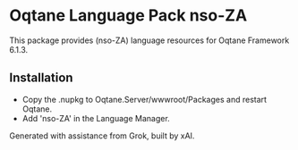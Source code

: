 # Oqtane Language Pack nso-ZA

This package provides (nso-ZA) language resources for Oqtane Framework 6.1.3.

## Installation
- Copy the .nupkg to Oqtane.Server/wwwroot/Packages and restart Oqtane.
- Add 'nso-ZA' in the Language Manager.

Generated with assistance from Grok, built by xAI.